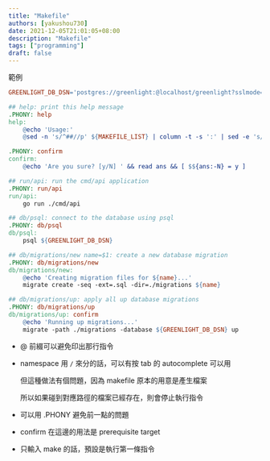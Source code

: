 ```yaml
---
title: "Makefile"
authors: [yakushou730]
date: 2021-12-05T21:01:05+08:00
description: "Makefile"
tags: ["programming"]
draft: false
---
```


範例

```makefile
GREENLIGHT_DB_DSN='postgres://greenlight:@localhost/greenlight?sslmode=disable'

## help: print this help message
.PHONY: help
help:
	@echo 'Usage:'
	@sed -n 's/^##//p' ${MAKEFILE_LIST} | column -t -s ':' | sed -e 's/^/ /'

.PHONY: confirm
confirm:
	@echo 'Are you sure? [y/N] ' && read ans && [ $${ans:-N} = y ]

## run/api: run the cmd/api application
.PHONY: run/api
run/api:
	go run ./cmd/api

## db/psql: connect to the database using psql
.PHONY: db/psql
db/psql:
	psql ${GREENLIGHT_DB_DSN}

## db/migrations/new name=$1: create a new database migration
.PHONY: db/migrations/new
db/migrations/new:
	@echo 'Creating migration files for ${name}...'
	migrate create -seq -ext=.sql -dir=./migrations ${name}

## db/migrations/up: apply all up database migrations
.PHONY: db/migrations/up
db/migrations/up: confirm
	@echo 'Running up migrations...'
	migrate -path ./migrations -database ${GREENLIGHT_DB_DSN} up

```

- @ 前綴可以避免印出那行指令
- namespace 用 `/` 來分的話，可以有按 tab 的 autocomplete 可以用

  但這種做法有個問題，因為 makefile 原本的用意是產生檔案

  所以如果碰到對應路徑的檔案已經存在，則會停止執行指令
- 可以用 .PHONY 避免前一點的問題
- confirm 在這邊的用法是 prerequisite target
- 只輸入 make 的話，預設是執行第一條指令
